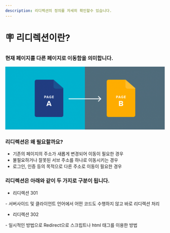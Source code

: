 ```yaml
---
description: 리디렉션의 정의를 자세히 확인할수 있습니다.
---
```


# 🪧 리디렉션이란?

### 현재 페이지를 다른 페이지로 이동함을 의미합니다.&#x20;

![](<../.gitbook/assets/image (9) (1).png>)

### 리디렉션은 왜 필요할까요?

* 기존의 페이지의 주소가 새롭게 변경되어 이동이 필요한 경우
* 불필요하거나 잘못된 서브 주소를 하나로 이동시키는 경우
* 로그인, 인증 등의 목적으로 다른 주소로 이동이 필요한 경우

### 리디렉션은 아래와 같이  두 가지로 구분이 됩니다.

* 리디렉션 301

&#x20;     \- 서버사이드 및 클라이언트 언어에서 어떤 코드도 수행하지 않고 바로 리디렉션 처리

* 리디렉션 302

&#x20;    \- 일시적인 방법으로 Redirect으로 스크립트나 html 태그를 이용한 방법
